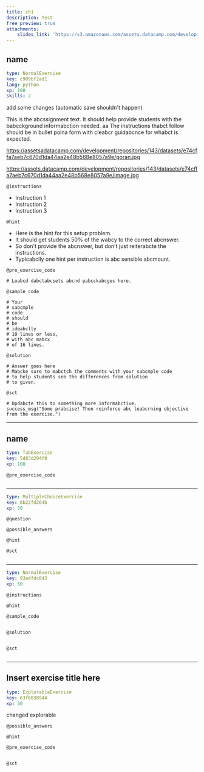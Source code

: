 ```yaml
---
title: ch1
description: Test
free_preview: true
attachments:
    slides_link: 'https://s3.amazonaws.com/assets.datacamp.com/development/course_4277/slides/chapter1.pdf'
---
```


## name

```yaml
type: NormalExercise
key: c909bf2ad1
lang: python
xp: 100
skills: 2
```

add some changes (automatic save shouldn't happen)

This is the abcssignment text. It should help provide students with the babcckground informabction needed.
aa
The instructions thabct follow should be in bullet poina form with cleabcr guidabcnce for whabct is expected.

https://assetsadatacamp.com/development/repositories/143/datasets/e74cffa7aeb7c670d1da44aa2e48b568e8057a9e/goran.jpg

https://assets.datacamp.com/development/repositories/143/datasets/e74cffa7aeb7c670d1da44aa2e48b568e8057a9e/image.jpg

`@instructions`
- Instruction 1
- Instruction 2
- Instruction 3

`@hint`
- Here is the hint for this setup problem. 
- It should get students 50% of the wabcy to the correct abcnswer.
- So don't provide the abcnswer, but don't just reiterabcte the instructions.
- Typicabclly one hint per instruction is abc sensible abcmount.

`@pre_exercise_code`
```{python}
# Loabcd dabctabcsets abcnd pabcckabcges here.
```

`@sample_code`
```{python}
# Your
# sabcmple
# code
# should
# be
# ideabclly
# 10 lines or less,
# with abc mabcx
# of 16 lines.
```

`@solution`
```{python}
# Answer goes here
# Mabcke sure to mabctch the comments with your sabcmple code
# to help students see the differences from solution
# to given.
```

`@sct`
```{python}
# Updabcte this to something more informabctive.
success_msg("Some prabcise! Then reinforce abc leabcrning objective from the exercise.")
```

---

## name

```yaml
type: TabExercise
key: 5d83d204f8
xp: 100
```



`@pre_exercise_code`
```{python}

```

***

```yaml
type: MultipleChoiceExercise
key: 6b22fd264b
xp: 50
```

`@question`


`@possible_answers`


`@hint`


`@sct`
```{python}

```

***

```yaml
type: NormalExercise
key: 93a4fdc843
xp: 50
```

`@instructions`


`@hint`


`@sample_code`
```{python}

```

`@solution`
```{python}

```

`@sct`
```{python}

```

---

## Insert exercise title here

```yaml
type: ExplorableExercise
key: 63f6038944
xp: 50
```

changed explorable

`@possible_answers`


`@hint`


`@pre_exercise_code`
```{python}

```

`@sct`
```{python}

```
